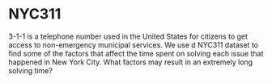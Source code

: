 # NYC311
3-1-1 is a telephone number used in the United States for citizens to get access to
non-emergency municipal services. We use d NYC311 dataset to find some of the factors that
affect the time spent on solving each issue that happened in New York City. What factors may
result in an extremely long solving time?
